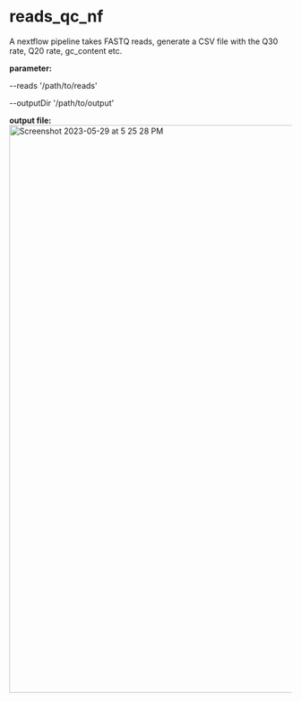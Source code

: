 # reads_qc_nf

A nextflow pipeline takes FASTQ reads, generate a CSV file with the Q30 rate, Q20 rate, gc_content etc.

**parameter:**

--reads '/path/to/reads'

--outputDir '/path/to/output'

**output file:**
<img width="1013" alt="Screenshot 2023-05-29 at 5 25 28 PM" src="https://github.com/Luna0110/reads_qc_nf/assets/122051631/b851a399-b3a4-4cf0-b843-137c52602970">
